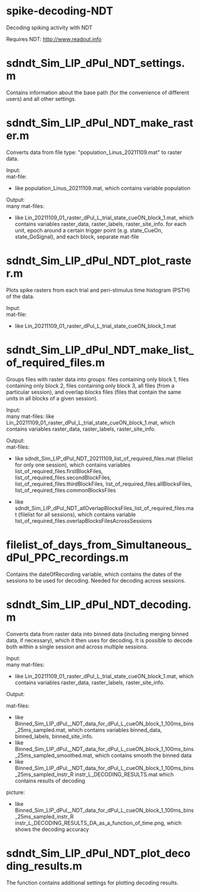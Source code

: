 # spike-decoding-NDT
Decoding spiking activity with NDT 

Requires NDT: http://www.readout.info

# sdndt_Sim_LIP_dPul_NDT_settings.m
Сontains information about the base path (for the convenience of different users) and all other settings.

# sdndt_Sim_LIP_dPul_NDT_make_raster.m
Converts data from file type: "population_Linus_20211109.mat" to raster data.

Input:                                                                                                                                                                                                                          
mat-file: 
- like population_Linus_20211109.mat, which contains variable population   

Output:                                                                                                                                                                                                                               
many mat-files: 
- like Lin_20211109_01_raster_dPul_L_trial_state_cueON_block_1.mat, which contains variables raster_data, raster_labels, raster_site_info. 
for each unit, epoch around a certain trigger point (e.g. state_CueOn, state_GoSignal), and each block, separate mat-file

# sdndt_Sim_LIP_dPul_NDT_plot_raster.m
Plots spike rasters from each trial and peri-stimulus time histogram (PSTH) of the data.   

Input:                                                                                                                                                                                                                      
mat-file: 
- like Lin_20211109_01_raster_dPul_L_trial_state_cueON_block_1.mat                                             

# sdndt_Sim_LIP_dPul_NDT_make_list_of_required_files.m
Groups files with raster data into groups: files containing only block 1, files containing only block 2, files containing only block 3, all files (from a particular session), and overlap blocks files (files that contain the same units in all blocks of a given session).    

Input:                                                                                                                                                                                                                       
many mat-files: like Lin_20211109_01_raster_dPul_L_trial_state_cueON_block_1.mat, which contains variables raster_data, raster_labels, raster_site_info. 

Output:                                                                                                                                                                                                                                                                      
mat-files:                                                                                                                                                                                                                                                                                               
- like sdndt_Sim_LIP_dPul_NDT_20211109_list_of_required_files.mat (filelist for only one session), which contains variables list_of_required_files.firstBlockFiles, list_of_required_files.secondBlockFiles, list_of_required_files.thirdBlockFiles, list_of_required_files.allBlocksFiles, list_of_required_files.commonBlocksFiles
                                                                                                                                                                                                                                                                  
- like sdndt_Sim_LIP_dPul_NDT_allOverlapBlocksFiles_list_of_required_files.mat (filelist for all sessions), which contains variable list_of_required_files.overlapBlocksFilesAcrossSessions                                                              

# filelist_of_days_from_Simultaneous_dPul_PPC_recordings.m
Contains the dateOfRecording variable, which contains the dates of the sessions to be used for decoding. Needed for decoding across sessions. 

# sdndt_Sim_LIP_dPul_NDT_decoding.m
Converts data from raster data into binned data (including merging binned data, if necessary), which it then uses for decoding. It is possible to decode both within a single session and across multiple sessions.                                                         

Input:                                                                                                                                                                                            
many mat-files:                                                                                                                                                                                                           
- like Lin_20211109_01_raster_dPul_L_trial_state_cueON_block_1.mat, which contains variables raster_data, raster_labels, raster_site_info.  

Output:   
                                                                                                                                                                                                               
mat-files:                                                                                                                                                                                                                
- like Binned_Sim_LIP_dPul__NDT_data_for_dPul_L_cueON_block_1_100ms_bins_25ms_sampled.mat, which contains variables binned_data, binned_labels, binned_site_info.
- like Binned_Sim_LIP_dPul__NDT_data_for_dPul_L_cueON_block_1_100ms_bins_25ms_sampled_smoothed.mat, which contains smooth the binned data                                                    
- like Binned_Sim_LIP_dPul__NDT_data_for_dPul_L_cueON_block_1_100ms_bins_25ms_sampled_instr_R instr_L_DECODING_RESULTS.mat which contains results of decoding                                             

picture:                                                                                                                                                                                                             
- like Binned_Sim_LIP_dPul__NDT_data_for_dPul_L_cueON_block_1_100ms_bins_25ms_sampled_instr_R instr_L_DECODING_RESULTS_DA_as_a_function_of_time.png, which shows the decoding accuracy 

# sdndt_Sim_LIP_dPul_NDT_plot_decoding_results.m                   
The function contains additional settings for plotting decoding results.                    
